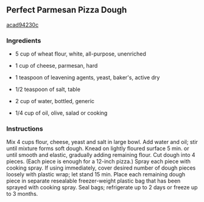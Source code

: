 ## Perfect Parmesan Pizza Dough

[acad94230c](http://www.kraftrecipes.com/recipes/perfect-parmesan-pizza-dough-122830.aspx)

### Ingredients

 - 5 cup of wheat flour, white, all-purpose, unenriched

 - 1 cup of cheese, parmesan, hard

 - 1 teaspoon of leavening agents, yeast, baker's, active dry

 - 1/2 teaspoon of salt, table

 - 2 cup of water, bottled, generic

 - 1/4 cup of oil, olive, salad or cooking

### Instructions

Mix 4 cups flour, cheese, yeast and salt in large bowl. Add water and oil; stir until mixture forms soft dough. Knead on lightly floured surface 5 min. or until smooth and elastic, gradually adding remaining flour. Cut dough into 4 pieces. (Each piece is enough for a 12-inch pizza.) Spray each piece with cooking spray. If using immediately, cover desired number of dough pieces loosely with plastic wrap; let stand 15 min. Place each remaining dough piece in separate resealable freezer-weight plastic bag that has been sprayed with cooking spray. Seal bags; refrigerate up to 2 days or freeze up to 3 months.